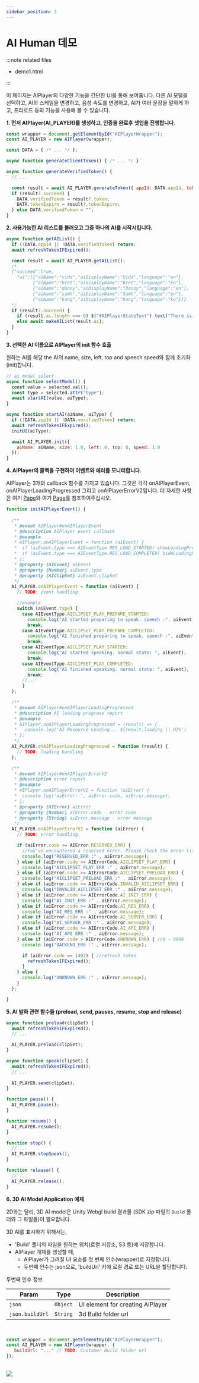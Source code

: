 ```yaml
---
sidebar_position: 3
---
```


# AI Human 데모
:::note related files

- demo1.html

:::

이 페이지는 AIPlayer의 다양한 기능을 간단한 UI를 통해 보여줍니다. 다른 AI 모델을 선택하고, AI의 스케일을 변경하고, 음성 속도를 변경하고, AI가 여러 문장을 말하게 하고, 프리로드 등의 기능을 사용해 볼 수 있습니다.

**1. 먼저 AIPlayer(AI_PLAYER)를 생성하고, 인증을 완료후 셋업을 진행합니다.**

```javascript
const wrapper = document.getElementById("AIPlayerWrapper");
const AI_PLAYER = new AIPlayer(wrapper);

const DATA = { /* ... */ };

async function generateClientToken() { /* ... */ }

async function generateVerifiedToken() {
  // ...

  const result = await AI_PLAYER.generateToken({ appId: DATA.appId, token: DATA.clientToken });
  if (result?.succeed) {
    DATA.verifiedToken = result?.token;
    DATA.tokenExpire = result?.tokenExpire;
  } else DATA.verifiedToken = "";
}
```

**2. 사용가능한 AI 리스트를 불러오고 그중 하나의 AI를 시작시킵니다.**

```javascript
async function getAIList() {
  if (!DATA.appId || !DATA.verifiedToken) return;
  await refreshTokenIFExpired();

  const result = await AI_PLAYER.getAIList();
  /*
  {"succeed":true,
    "ai":[{"aiName":"vida","aiDisplayName":"Vida","language":"en"},
          {"aiName":"bret","aiDisplayName":"Bret","language":"en"},
          {"aiName":"danny","aiDisplayName":"Danny","language":"en"},
          {"aiName":"samh","aiDisplayName":"Samh","language":"en"},
          {"aiName":"kang","aiDisplayName":"Kang","language":"ko"}]}
  */
  if (result?.succeed) {
    if (result.ai.length === 0) $("#AIPlayerStateText").text("There is no AI model available.");
    else await makeAIList(result.ai);
  }
}
```

**3. 선택한 AI 이름으로 AIPlayer의 init 함수 호출**

원하는 AI를 해당 the AI의 name, size, left, top and speech speed와 함께 초기화(init)합니다.

```javascript
// ai model select
async function selectModel() {
  const value = selected.val();
  const type = selected.attr("type");
  await startAI(value, aiType);
}

async function startAI(aiName, aiType) {
  if (!DATA.appId || !DATA.verifiedToken) return;
  await refreshTokenIFExpired();
  initUI(aiType);

  await AI_PLAYER.init({
    aiName: aiName, size: 1.0, left: 0, top: 0, speed: 1.0
  });
}
```

**4.  AIPlayer의 콜백을 구현하여 이벤트와 에러를 모니터합니다.**

AIPlayer는 3개의 callback 함수를 가지고 있습니다. 그것은 각각 onAIPlayerEvent, onAIPlayerLoadingProgressed 그리고 onAIPlayerErrorV2입니다. 더 자세한 사항은 여기 [Page](../apis/aiplayer-callback.md)와 여기 [Page](../apis/aiplayer-data.md)를 참조하여주십시오.


```javascript
function initAIPlayerEvent() {
  
  /**
   * @event AIPlayer#onAIPlayerEvent
   * @description AIPlayer event callback 
   * @example
   * AIPlayer.onAIPlayerEvent = function (aiEvent) {
   *  if (aiEvent.type === AIEventType.RES_LOAD_STARTED) showLoadingProcess();
   *  if (aiEvent.type === AIEventType.RES_LOAD_COMPLETED) hideLoadingProcess();
   * };
   * @property {AIEvent} aiEvent
   * @property {Number} aiEvent.type 
   * @property {AIClipSet} aiEvent.clipSet
   */
  AI_PLAYER.onAIPlayerEvent = function (aiEvent) {
    // TODO: event handling 

    //example
    switch (aiEvent.type) {
      case AIEventType.AICLIPSET_PLAY_PREPARE_STARTED:
        console.log("AI started preparing to speak. speech :", aiEvent);
        break;
      case AIEventType.AICLIPSET_PLAY_PREPARE_COMPLETED:
        console.log("AI finished preparing to speak. speech :", aiEvent);
        break;
      case AIEventType.AICLIPSET_PLAY_STARTED:
        console.log("AI started speaking. normal state: ", aiEvent);
        break;
      case AIEventType.AICLIPSET_PLAY_COMPLETED:
        console.log("AI finished speaking. normal state: ", aiEvent);
        break;
      //...
      }
  };

  /**
   * @event AIPlayer#onAIPlayerLoadingProgressed
   * @description AI loading progress report 
   * @example
   * AIPlayer.onAIPlayerLoadingProgressed = (result) => {
   *   console.log('AI Resource Loading... ${result.loading || 0}%')
   * };
   */
  AI_PLAYER.onAIPlayerLoadingProgressed = function (result) {
    // TODO: loading handling
  };

  /**
   * @event AIPlayer#onAIPlayerErrorV2
   * @description error report
   * @example
   * AIPlayer.onAIPlayerErrorV2 = function (aiError) {
   *  console.log('aiError: ', aiError.code, aiError.message);
   * };
   * @property {AIError} aiError 
   * @property {Number} aiError.code - error code 
   * @property {String} aiError.message - error message
   */
  AI_PLAYER.onAIPlayerErrorV2 = function (aiError) {
    // TODO: error handling

    if (aiError.code >= AIError.RESERVED_ERR) {
      //You've encountered a reserved error. Please check the error list!
      console.log("RESERVED_ERR :" , aiError.message);
    } else if (aiError.code >= AIErrorCode.AICLIPSET_PLAY_ERR) {
      console.log("AICLIPSET_PLAY_ERR :" , aiError.message);
    } else if (aiError.code >= AIErrorCode.AICLIPSET_PRELOAD_ERR) {
      console.log("AICLIPSET_PRELOAD_ERR :" , aiError.message);
    } else if (aiError.code >= AIErrorCode.INVALID_AICLIPSET_ERR) {
      console.log("INVALID_AICLIPSET_ERR :" , aiError.message);
    } else if (aiError.code >= AIErrorCode.AI_INIT_ERR) {
      console.log("AI_INIT_ERR :" , aiError.message);
    } else if (aiError.code >= AIErrorCode.AI_RES_ERR) {
      console.log("AI_RES_ERR :" , aiError.message);
    } else if (aiError.code >= AIErrorCode.AI_SERVER_ERR) {
      console.log("AI_SERVER_ERR :" , aiError.message);
    } else if (aiError.code >= AIErrorCode.AI_API_ERR) {
      console.log("AI_API_ERR :" , aiError.message);
    } else if (aiError.code > AIErrorCode.UNKNOWN_ERR) { //0 ~ 9999
      console.log("BACKEND_ERR :" , aiError.message);

      if (aiError.code == 1402) { //refresh token
        refreshTokenIFExpired();
      }
    } else {
      console.log("UNKNOWN_ERR :" , aiError.message);
    }
  };

}
```
**5. AI 발화 관련 함수들 (preload, send, pauses, resume, stop and release)**

```javascript
async function preload(clipSet) {
  await refreshTokenIFExpired();
  // ...

  AI_PLAYER.preload(clipSet);
}

async function speak(clipSet) {
  await refreshTokenIFExpired();
  // ...
  
  AI_PLAYER.send(clipSet);
}

function pause() {
  AI_PLAYER.pause();
}

function resume() {
  AI_PLAYER.resume();
}

function stop() {
  // ...
  AI_PLAYER.stopSpeak();
}

function release() {
  // ...
  AI_PLAYER.release();
}
```

**6. 3D AI Model Application 예제**

 2D와는 달리, 3D AI model은 Unity Webgl build 결과물 (SDK zip 파일의 `Build` 폴더와 그 파일들)이 필요합니다. 

3D AI를 표시하기 위해서는, 
- 'Build' 폴더의 파일을 원하는 위치(로컬 저장소, S3 등)에 저장합니다.
- AIPlayer 개체를 생성할 때,
  + AIPlayer가 그려질 UI 요소를 첫 번째 인수(wrapper)로 지정합니다.
  + 두번째 인수는 json으로, 'buildUrl' 키에 로컬 경로 또는 URL을 할당합니다.

두번째 인수 정보. 

| Param           | Type     | Description                      |
| --------------- | -------- | -------------------------------- |
| `json`          | `Object` | UI element for creating AIPlayer |
| `json.buildUrl` | `String` | 3d Build folder url              |


<br/>

```javascript
const wrapper = document.getElementById("AIPlayerWrapper");
const AI_PLAYER = new AIPlayer(wrapper, {
   buildUrl: "..." // TODO: Customer Build folder url
});
```

<br/>

<img src="/img/aihuman/web/sdk_demo_02_r1.png" />
